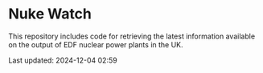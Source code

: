 # Nuke Watch

This repository includes code for retrieving the latest information available on the output of EDF nuclear power plants in the UK.

Last updated: 2024-12-04 02:59